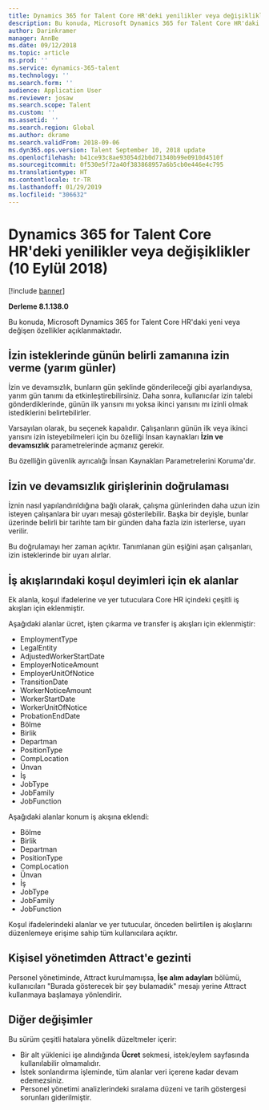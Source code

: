 ```yaml
---
title: Dynamics 365 for Talent Core HR'deki yenilikler veya değişiklikler (10 Eylül 2018)
description: Bu konuda, Microsoft Dynamics 365 for Talent Core HR'daki yeni veya değişen özellikler açıklanmaktadır.
author: Darinkramer
manager: AnnBe
ms.date: 09/12/2018
ms.topic: article
ms.prod: ''
ms.service: dynamics-365-talent
ms.technology: ''
ms.search.form: ''
audience: Application User
ms.reviewer: josaw
ms.search.scope: Talent
ms.custom: ''
ms.assetid: ''
ms.search.region: Global
ms.author: dkrame
ms.search.validFrom: 2018-09-06
ms.dyn365.ops.version: Talent September 10, 2018 update
ms.openlocfilehash: b41ce93c8ae93054d2b0d71340b99e0910d4510f
ms.sourcegitcommit: 0f530e5f72a40f383868957a6b5cb0e446e4c795
ms.translationtype: HT
ms.contentlocale: tr-TR
ms.lasthandoff: 01/29/2019
ms.locfileid: "306632"
---
```

# <a name="whats-new-or-changed-in-dynamics-365-for-talent-core-hr-september-10-2018"></a>Dynamics 365 for Talent Core HR'deki yenilikler veya değişiklikler (10 Eylül 2018)

[!include [banner](includes/banner.md)]

**Derleme 8.1.138.0**

Bu konuda, Microsoft Dynamics 365 for Talent Core HR'daki yeni veya değişen özellikler açıklanmaktadır.

## <a name="allow-specific-time-of-day-on-time-off-requests-half-days"></a>İzin isteklerinde günün belirli zamanına izin verme (yarım günler)

İzin ve devamsızlık, bunların gün şeklinde gönderileceği gibi ayarlandıysa, yarım gün tanımı da etkinleştirebilirsiniz. Daha sonra, kullanıcılar izin talebi gönderdiklerinde, günün ilk yarısını mı yoksa ikinci yarısını mı izinli olmak istediklerini belirtebilirler.

Varsayılan olarak, bu seçenek kapalıdır. Çalışanların günün ilk veya ikinci yarısını izin isteyebilmeleri için bu özelliği İnsan kaynakları **İzin ve devamsızlık** parametrelerinde açmanız gerekir.

Bu özelliğin güvenlik ayrıcalığı İnsan Kaynakları Parametrelerini Koruma'dır.

## <a name="validation-of-leave-and-absence-entries"></a>İzin ve devamsızlık girişlerinin doğrulaması

İznin nasıl yapılandırıldığına bağlı olarak, çalışma günlerinden daha uzun izin isteyen çalışanlara bir uyarı mesajı gösterilebilir. Başka bir deyişle, bunlar üzerinde belirli bir tarihte tam bir günden daha fazla izin isterlerse, uyarı verilir.

Bu doğrulamayı her zaman açıktır. Tanımlanan gün eşiğini aşan çalışanları, izin isteklerinde bir uyarı alırlar.

## <a name="additional-fields-for-conditional-statements-in-workflows"></a>İş akışlarındaki koşul deyimleri için ek alanlar

Ek alanla, koşul ifadelerine ve yer tutuculara Core HR içindeki çeşitli iş akışları için eklenmiştir.

Aşağıdaki alanlar ücret, işten çıkarma ve transfer iş akışları için eklenmiştir:

- EmploymentType
- LegalEntity
- AdjustedWorkerStartDate
- EmployerNoticeAmount
- EmployerUnitOfNotice
- TransitionDate
- WorkerNoticeAmount
- WorkerStartDate
- WorkerUnitOfNotice
- ProbationEndDate
- Bölme
- Birlik
- Departman
- PositionType
- CompLocation
- Ünvan
- İş
- JobType
- JobFamily
- JobFunction

Aşağıdaki alanlar konum iş akışına eklendi:

- Bölme
- Birlik
- Departman
- PositionType
- CompLocation
- Ünvan
- İş
- JobType
- JobFamily
- JobFunction

Koşul ifadelerindeki alanlar ve yer tutucular, önceden belirtilen iş akışlarını düzenlemeye erişime sahip tüm kullanıcılara açıktır.

## <a name="navigation-to-attract-from-personnel-management"></a>Kişisel yönetimden Attract'e gezinti

Personel yönetiminde, Attract kurulmamışsa, **İşe alım adayları** bölümü, kullanıcıları "Burada gösterecek bir şey bulamadık" mesajı yerine Attract kullanmaya başlamaya yönlendirir.

## <a name="other-changes"></a>Diğer değişimler

Bu sürüm çeşitli hatalara yönelik düzeltmeler içerir:

- Bir alt yüklenici işe alındığında **Ücret** sekmesi, istek/eylem sayfasında kullanılabilir olmamalıdır.
- İstek sonlandırma işleminde, tüm alanlar veri içerene kadar devam edemezsiniz.
- Personel yönetimi analizlerindeki sıralama düzeni ve tarih göstergesi sorunları giderilmiştir.
